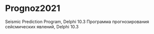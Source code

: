 # Prognoz2021
Seismic Prediction Program, Delphi 10.3
Программа прогнозирования сейсмических явлений, Delphi 10.3
